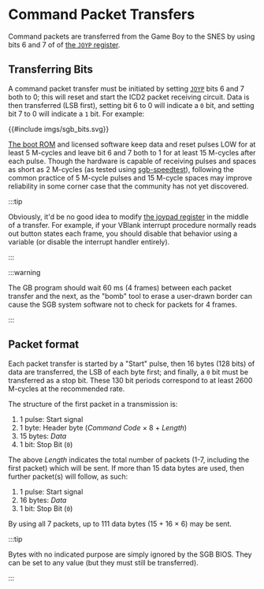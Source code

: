 # Command Packet Transfers

Command packets are transferred from the Game Boy to the SNES by using bits 6 and 7 of of [the `JOYP` register][JOYP].

## Transferring Bits

A command packet transfer must be initiated by setting [`JOYP`][JOYP] bits 6 and 7 both to 0; this will reset and start the ICD2 packet receiving circuit.
Data is then transferred (LSB first), setting bit 6 to 0 will indicate a `0` bit, and setting bit 7 to 0 will indicate a `1` bit.
For example:

{{#include imgs/sgb_bits.svg}}

[The boot ROM](<#Super Game Boy (SGB, SGB2)>) and licensed software keep data and reset pulses LOW for at least 5 M-cycles and leave bit 6 and 7 both to 1 for at least 15 M-cycles after each pulse.
Though the hardware is capable of receiving pulses and spaces as short as 2 M-cycles (as tested using [sgb-speedtest]), following the common practice of 5 M-cycle pulses and 15 M-cycle spaces may improve reliability in some corner case that the community has not yet discovered.

:::tip

Obviously, it'd be no good idea to modify [the joypad register][JOYP] in the middle of a transfer.
For example, if your VBlank interrupt procedure normally reads out button states each frame, you should disable that behavior using a variable (or disable the interrupt handler entirely).

:::

:::warning

The GB program should wait 60 ms (4 frames) between each packet transfer and the next, as the "bomb" tool to erase a user-drawn border can cause the SGB system software not to check for packets for 4 frames.

:::

## Packet format

Each packet transfer is started by a "Start" pulse, then 16 bytes (128 bits) of data are transferred, the LSB of each byte first; and finally, a `0` bit must be transferred as a stop bit.
These 130 bit periods correspond to at least 2600 M-cycles at the recommended rate.

The structure of the first packet in a transmission is:

1. 1 pulse: Start signal
2. 1 byte: Header byte (<var>Command Code</var> × 8 + <var>Length</var>)
3. 15 bytes: <var>Data</var>
4. 1 bit: Stop Bit (`0`)

The above <var>Length</var> indicates the total number of packets (1-7, including the first packet) which will be sent.
If more than 15 data bytes are used, then further packet(s) will follow, as such:

1. 1 pulse: Start signal
2. 16 bytes: <var>Data</var>
3. 1 bit: Stop Bit (`0`)

By using all 7 packets, up to 111 data bytes (15 + 16 × 6) may be sent.

:::tip

Bytes with no indicated purpose are simply ignored by the SGB BIOS.
They can be set to any value (but they must still be transferred).

:::

[JOYP]: <#FF00 — P1/JOYP: Joypad>
[sgb-speedtest]: https://github.com/gb-archive/sgb-speedtest
